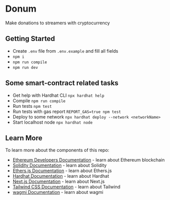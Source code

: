 # Donum

Make donations to streamers with cryptocurrency

## Getting Started

- Create `.env` file from `.env.example` and fill all fields
- `npm i`
- `npm run compile`
- `npm run dev`

## Some smart-contract related tasks

- Get help with Hardhat CLI `npx hardhat help`
- Compile `npm run compile`
- Run tests `npm test`
- Run tests with gas report `REPORT_GAS=true npm test`
- Deploy to some network `npx hardhat deploy --network <networkName>`
- Start localhost node `npx hardhat node`

## Learn More

To learn more about the components of this repo:

- [Ethereum Developers Documentation](https://ethereum.org/en/developers/docs/) - learn about Ethereum blockchain
- [Solidity Documentation](https://docs.soliditylang.org/en/v0.8.17/) - learn about Solidity
- [Ethers.js Documentation](https://docs.ethers.io/v5/) - learn about Ethers.js
- [Hardhat Documentation](https://hardhat.org/docs) - learn about Hardhat
- [Next.js Documentation](https://nextjs.org/docs) - learn about Next.js
- [Tailwind CSS Documentation](https://tailwindcss.com/docs/) - learn about Tailwind
- [wagmi Documentation](https://wagmi.sh/) - learn about wagmi
